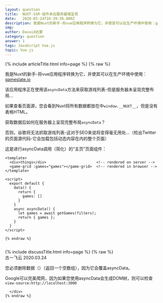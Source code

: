 ```yaml
---
layout: question
title:  NUXT-SSR-组件未在服务器端呈现
date:   2020-03-24T10:39:38.000Z
description: 我是Nuxt的新手-将vue应用程序转换为它，并使其可以在生产环境中使用：gameslate.io该应用程序正在使用该asyncData方法来获取游戏...
img: 
author: Davaid达蒙
category: question
answer: 1
tags: JavaScript Vue.js
topic: Vue.js
---
```

<div class="article-root">
  <div class="article">
    {% include articleTitle.html info=page %}
    {% raw %}
    <div class="article-content"><p><font style="vertical-align: inherit;"><font style="vertical-align: inherit;">我是Nuxt的新手-将vue应用程序转换为它，并使其可以在生产环境中使用：</font></font><a href="https://www.gameslate.io/" rel="nofollow noreferrer"><font style="vertical-align: inherit;"><font style="vertical-align: inherit;">gameslate.io</font></font></a></p>

<p><font style="vertical-align: inherit;"><font style="vertical-align: inherit;">该应用程序正在使用该</font></font><code>asyncData</code><font style="vertical-align: inherit;"><font style="vertical-align: inherit;">方法来获取游戏列表-但是服务器未呈现完整布局...</font></font></p>

<p><font style="vertical-align: inherit;"><font style="vertical-align: inherit;">如果查看页面源，您会看到Nuxt将所有数据都放在中</font></font><code>window.__NUXT__</code><font style="vertical-align: inherit;"><font style="vertical-align: inherit;">，但是没有表格HTML。</font></font></p>

<p><font style="vertical-align: inherit;"><font style="vertical-align: inherit;">获取数据后如何在服务器上呈现完整布局</font></font><code>asyncData</code><font style="vertical-align: inherit;"><font style="vertical-align: inherit;">？</font></font></p>

<p><font style="vertical-align: inherit;"><font style="vertical-align: inherit;">否则，谷歌将无法抓取游戏列表-这对于SEO来说将变得毫无用处...（检出Twitter的页面源代码-它会加载包括动态内容在内的整个页面）</font></font></p>

<p><font style="vertical-align: inherit;"><font style="vertical-align: inherit;">这是进行asyncData调用（简化）的“主页”页面组件：</font></font></p>

<pre><code>&lt;template&gt;<font></font>
  &lt;div&gt;things&lt;/div&gt;                       &lt;!-- rendered on server --&gt;<font></font>
  &lt;game-grid :games="games"&gt;&lt;/game-grid&gt;  &lt;!-- rendered in browser --&gt;<font></font>
&lt;/template&gt;<font></font>
<font></font>
&lt;script&gt;<font></font>
  export default {<font></font>
    data() {<font></font>
      return {<font></font>
        games: []<font></font>
      }<font></font>
    }<font></font>
    async asyncData() {<font></font>
      let games = await getGames(filters);<font></font>
      return { games };<font></font>
    }<font></font>
  }<font></font>
&lt;/script&gt;<font></font>
</code></pre></div>
    {% endraw %}
  </div>
  <p style="height: 0;width:0;overflow: hidden;"> 第3671篇《NUXT-SSR-组件未在服务器端呈现》来自Winter(https://github.com/aiyld/aiyld.github.io)的站点</p>
  <div class="discuss-wrapper">
    {% include discussTitle.html info=page %}
    {% raw %}
    <div class="discuss-item">
        <div class="discuss-parent">
          <div class="discuss-meta">
            <span class="discuss-user">古一飞云</span>
            <span class="discuss-time">2020.03.24</span>
          </div>
          <div class="discuss-comment"><p><font style="vertical-align: inherit;"><font style="vertical-align: inherit;">您必须删除数据（）（返回一个空数组），因为它会覆盖asyncData。</font></font></p>

<p><font style="vertical-align: inherit;"><font style="vertical-align: inherit;">Google可以完美爬网，因为如果您使用asyncData会生成DOM树，则可以检查 </font></font><code>view-source:http://localhost:3000</code></p></div>
        </div>
        
      </div>
    {% endraw %}
  </div>
<div>
